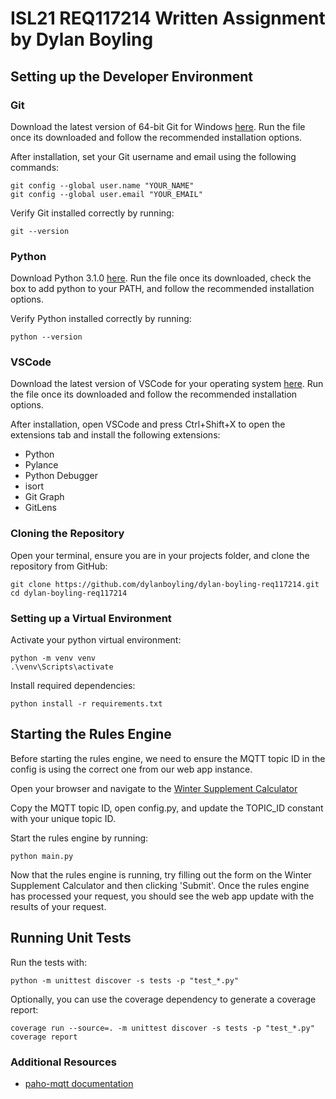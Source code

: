 ISL21 REQ117214 Written Assignment by Dylan Boyling
============

## Setting up the Developer Environment

### Git
Download the latest version of 64-bit Git for Windows [here](https://git-scm.com/downloads/win). Run the file once its downloaded and follow the recommended installation options. 

After installation, set your Git username and email using the following commands:

    git config --global user.name "YOUR_NAME"
    git config --global user.email "YOUR_EMAIL"

Verify Git installed correctly by running:

    git --version

### Python 
Download Python 3.1.0 [here](https://www.python.org/downloads/). Run the file once its downloaded, check the box to add python to your PATH, and follow the recommended installation options.

Verify Python installed correctly by running:

    python --version

### VSCode
Download the latest version of VSCode for your operating system [here](https://code.visualstudio.com/download). Run the file once its downloaded and follow the recommended installation options. 

After installation, open VSCode and press Ctrl+Shift+X to open the extensions tab and install the following extensions:

* Python
* Pylance
* Python Debugger
* isort
* Git Graph
* GitLens

### Cloning the Repository
Open your terminal, ensure you are in your projects folder, and clone the repository from GitHub:

    git clone https://github.com/dylanboyling/dylan-boyling-req117214.git
    cd dylan-boyling-req117214

### Setting up a Virtual Environment
Activate your python virtual environment:

    python -m venv venv
    .\venv\Scripts\activate

Install required dependencies:

    python install -r requirements.txt

## Starting the Rules Engine
Before starting the rules engine, we need to ensure the MQTT topic ID in the config is using the correct one from our web app instance. 

Open your browser and navigate to the [Winter Supplement Calculator](https://winter-supplement-app-d690e5-tools.apps.silver.devops.gov.bc.ca/)

Copy the MQTT topic ID, open config.py, and update the TOPIC_ID constant with your unique topic ID.

Start the rules engine by running:

    python main.py

Now that the rules engine is running, try filling out the form on the Winter Supplement Calculator and then clicking 'Submit'. Once the rules engine has processed your request, you should see the web app update with the results of your request. 

## Running Unit Tests
Run the tests with:

    python -m unittest discover -s tests -p "test_*.py"

Optionally, you can use the coverage dependency to generate a coverage report:

    coverage run --source=. -m unittest discover -s tests -p "test_*.py"
    coverage report


### Additional Resources
* [paho-mqtt documentation](https://eclipse.dev/paho/files/paho.mqtt.python/html/client.html)